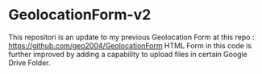 # GeolocationForm-v2
This repositori is an update to my previous Geolocation Form at this repo : https://github.com/geo2004/GeolocationForm
HTML Form in this code is further improved by adding a capability to upload files in certain Google Drive Folder. 
